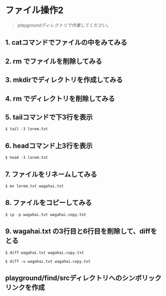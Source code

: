 
# ファイル操作2

> *playgroundディレクトリで作業してください。*


## 1. catコマンドでファイルの中をみてみる

## 2. rm でファイルを削除してみる

## 3. mkdirでディレクトリを作成してみる

## 4. rm でディレクトリを削除してみる

## 5. tailコマンドで下3行を表示

```console
$ tail -3 lorem.txt
```

## 6. headコマンド上3行を表示

```console
$ head -3 lorem.txt
```


## 7. ファイルをリネームしてみる

```console
$ mv lorem.txt wagahai.txt
```

## 8. ファイルをコピーしてみる

```console
$ cp -p wagahai.txt wagahai.copy.txt
```

## 9. wagahai.txt の3行目と6行目を削除して、diffをとる

```
$ diff wagahai.txt wagahai.copy.txt
```

```
$ diff -u wagahai.txt wagahai.copy.txt
```

## playground/find/srcディレクトリへのシンボリックリンクを作成


